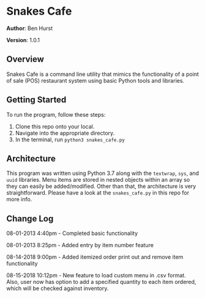 
# Snakes Cafe

  

**Author**: Ben Hurst

**Version**: 1.0.1

  

## Overview

Snakes Cafe is a command line utility that mimics the functionality of a point of sale (POS) restaurant system using basic Python tools and libraries.

## Getting Started
To run the program, follow these steps:
 1. Clone this repo onto your local.
 2. Navigate into the appropriate directory.
 3. In the terminal, run ```python3 snakes_cafe.py```

  

## Architecture

This program was written using Python 3.7 along with the ```textwrap```, ```sys```, and ```uuid``` libraries. Menu items are stored in nested objects within an array so they can easily be added/modified. Other than that, the architecture is very straightforward. Please have a look at the ```snakes_cafe.py``` in this repo for more info.

  
## Change Log

08-01-2013 4:40pm - Completed basic functionality

08-01-2013 8:25pm - Added entry by item number feature

08-14-2018 9:00pm - Added itemized order print out and remove item functionality

08-15-2018 10:12pm - New feature to load custom menu in .csv format. Also, user now has option to add a specified quantity to each item ordered, which will be checked against inventory.